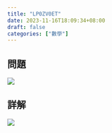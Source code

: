 ```yaml
---
title: "LP0ZV0ET"
date: 2023-11-16T18:09:34+08:00
draft: false
categories: ["數學"]
---
```

<!--more-->

## 問題
<img src="/posts/solution/LP0ZV0ET-q.png">

## 詳解
<img src="/posts/solution/LP0ZV0ET-sol.png">

